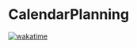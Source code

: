 # CalendarPlanning

[![wakatime](https://wakatime.com/badge/github/ArKeid0s/CalendarPlanning.svg)](https://wakatime.com/badge/github/ArKeid0s/CalendarPlanning)
